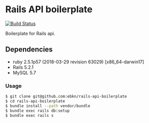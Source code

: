 # Rails API boilerplate

[![Build Status](https://travis-ci.com/ebkn/rails-api-boilerplate.svg?branch=master)](https://travis-ci.com/ebkn/rails-api-boilerplate)

Boilerplate for Rails api.

## Dependencies
- ruby 2.5.1p57 (2018-03-29 revision 63029) [x86_64-darwin17]
- Rails 5.2.1
- MySQL 5.7

### Usage
```sh
$ git clone git@github.com:ebkn/rails-api-boilerplate
$ cd rails-api-boilerplate
$ bundle install --path vendor/bundle
$ bundle exec rails db:setup
$ bundle exec rails s
```
